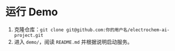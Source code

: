 # 运行 Demo

1. 克隆仓库：`git clone git@github.com:你的用户名/electrochem-ai-project.git`
2. 进入 `demo/`，阅读 `README.md` 并根据说明启动服务。
